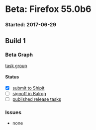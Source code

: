 # Beta: Firefox 55.0b6

### Started: 2017-06-29

## Build 1

### Beta Graph
[task group](https://tools.taskcluster.net/push-inspector/#/52Z3WeyMRnO104IobAspjw)


#### Status
- [x] [submit to Shipit](https://wiki.mozilla.org/Release:Release_Automation_on_Mercurial:Starting_a_Release#Submit_to_Ship_It)
- [ ] [signoff in Balrog](../how-tos/relpro.md#3-signoffs)
- [ ] [published release tasks](../how-tos/relpro.md#4-publish-release)

### Issues
- none


